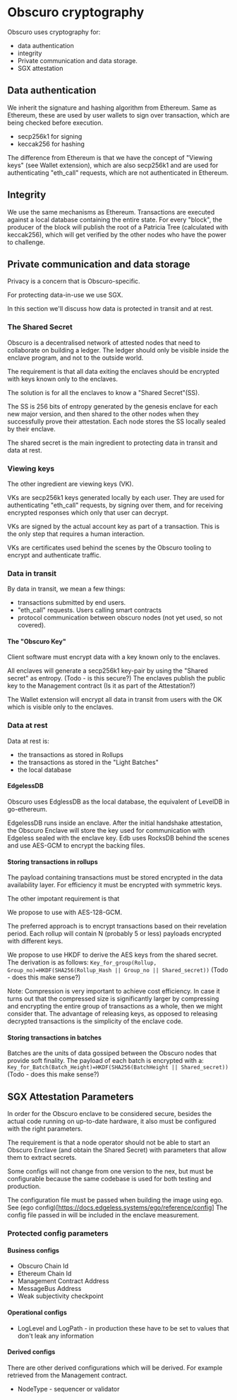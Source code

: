 # Obscuro cryptography

Obscuro uses cryptography for:
- data authentication
- integrity
- Private communication and data storage. 
- SGX attestation


## Data authentication

We inherit the signature and hashing algorithm from Ethereum. Same as Ethereum, these are used by user wallets to sign over transaction, which are being checked before execution.

- secp256k1 for signing 
- keccak256 for hashing

The difference from Ethereum is that we have the concept of "Viewing keys" (see Wallet extension), which are also secp256k1 
and are used for authenticating "eth_call" requests, which are not authenticated in Ethereum. 


## Integrity

We use the same mechanisms as Ethereum. Transactions are executed against a local database containing the entire state.
For every "block", the producer of the block will publish the root of a Patricia Tree (calculated with keccak256), which
will get verified by the other nodes who have the power to challenge.


## Private communication and data storage

Privacy is a concern that is Obscuro-specific.

For protecting data-in-use we use SGX.

In this section we'll discuss how data is protected in transit and at rest.


### The Shared Secret 

Obscuro is a decentralised network of attested nodes that need to collaborate on building a ledger.
The ledger should only be visible inside the enclave program, and not to the outside world.

The requirement is that all data exiting the enclaves should be encrypted with keys known only to the enclaves.

The solution is for all the enclaves to know a "Shared Secret"(SS). 

The SS is 256 bits of entropy generated by the genesis enclave for each new major version, and then shared to the 
other nodes when they successfully prove their attestation.
Each node stores the SS locally sealed by their enclave.

The shared secret is the main ingredient to protecting data in transit and data at rest.

### Viewing keys

The other ingredient are viewing keys (VK).

VKs are secp256k1 keys generated locally by each user. They are used for authenticating "eth_call" requests, by signing over them, 
and for receiving encrypted responses which only that user can decrypt. 

VKs are signed by the actual account key as part of a transaction. This is the only step that requires a human interaction. 

VKs are certificates used behind the scenes by the Obscuro tooling to encrypt and authenticate traffic.

### Data in transit

By data in transit, we mean a few things:
- transactions submitted by end users.
- "eth_call" requests. Users calling smart contracts
- protocol communication between obscuro nodes (not yet used, so not covered).

#### The "Obscuro Key"

Client software must encrypt data with a key known only to the enclaves.

All enclaves will generate a secp256k1 key-pair by using the "Shared secret" as entropy. (Todo - is this secure?)
The enclaves publish the public key to the Management contract (Is it as part of the Attestation?)  

The Wallet extension will encrypt all data in transit from users with the OK which is visible only to the enclaves. 


### Data at rest

Data at rest is:
- the transactions as stored in Rollups
- the transactions as stored in the "Light Batches"
- the local database 


#### EdgelessDB

Obscuro uses EdglessDB as the local database, the equivalent of LevelDB in go-ethereum.

EdgelessDB runs inside an enclave. After the initial handshake attestation, the Obscuro Enclave will store the key
used for communication with Edgeless sealed with the enclave key.
Edb uses RocksDB behind the scenes and use AES-GCM to encrypt the backing files.


#### Storing transactions in rollups

The payload containing transactions must be stored encrypted in the data availability layer.
For efficiency it must be encrypted with symmetric keys.

The other impotant requirement is that 

We propose to use with AES-128-GCM. 

The preferred approach is to encrypt transactions based on their revelation period.
Each rollup will contain N (probably 5 or less) payloads encrypted with different keys.

We propose to use HKDF to derive the AES keys from the shared secret.
The derivation is as follows: `Key_for_group(Rollup, Group_no)=HKDF(SHA256(Rollup_Hash || Group_no || Shared_secret))` (Todo - does this make sense?)

Note: Compression is very important to achieve cost efficiency. In case it turns out that the compressed size is significantly 
larger by compressing and encrypting the entire group of transactions as a whole, then we might consider that.
The advantage of releasing keys, as opposed to releasing decrypted transactions is the simplicity of the enclave code.

#### Storing transactions in batches

Batches are the units of data gossiped between the Obscuro nodes that provide soft finality.
The payload of each batch is encrypted with a:
`Key_for_Batch(Batch_Height)=HKDF(SHA256(BatchHeight || Shared_secret))` (Todo - does this make sense?)


## SGX Attestation Parameters

In order for the Obscuro enclave to be considered secure, besides the actual code running on up-to-date hardware, it also must be
configured with the right parameters.

The requirement is that a node operator should not be able to start an Obscuro Enclave (and obtain the Shared Secret) with 
parameters that allow them to extract secrets. 

Some configs will not change from one version to the nex, but must be configurable because the same codebase is used for both testing and production.

The configuration file must be passed when building the image using ego.
See (ego config)[https://docs.edgeless.systems/ego/reference/config]
The config file passed in will be included in the enclave measurement.

### Protected config parameters 

#### Business configs 
- Obscuro Chain Id
- Ethereum Chain Id
- Management Contract Address
- MessageBus Address
- Weak subjectivity checkpoint


#### Operational configs
- LogLevel and LogPath - in production these have to be set to values that don't leak any information

#### Derived configs
There are other derived configurations which will be derived. For example retrieved from the Management contract.

- NodeType - sequencer or validator
